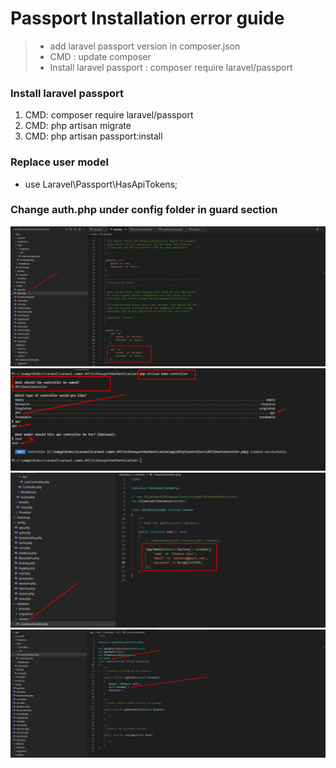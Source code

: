 # Passport Installation error guide
> *  add laravel passport version in composer.json
> *  CMD : update composer
> *  Install laravel passport : composer require laravel/passport

### Install laravel passport
1. CMD: composer require laravel/passport
2. CMD: php artisan migrate
3. CMD: php artisan passport:install

### Replace user model
* use Laravel\Passport\HasApiTokens;

### Change auth.php under config folder in guard section
![Alt text](image-3.png)
![Alt text](image-1.png)
![Alt text](image-2.png)
![Alt text](image-4.png)